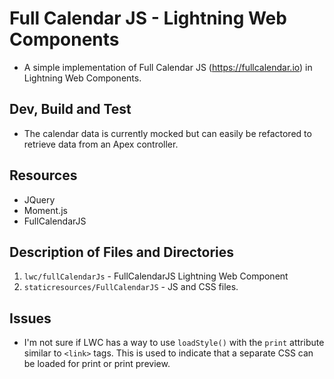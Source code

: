 # Full Calendar JS - Lightning Web Components
- A simple implementation of Full Calendar JS (https://fullcalendar.io) in Lightning Web Components.

## Dev, Build and Test
- The calendar data is currently mocked but can easily be refactored to retrieve data from an Apex controller.

## Resources
- JQuery
- Moment.js
- FullCalendarJS

## Description of Files and Directories
1. `lwc/fullCalendarJs` - FullCalendarJS Lightning Web Component
2. `staticresources/FullCalendarJS` - JS and CSS files.

## Issues
- I'm not sure if LWC has a way to use `loadStyle()` with the `print` attribute similar to `<link>` tags. This is used to indicate that a separate CSS can be loaded for print or print preview.


